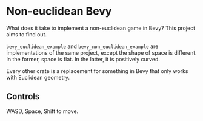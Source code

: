# Non-euclidean Bevy

What does it take to implement a non-euclidean game in Bevy? This project aims to find out.

`bevy_euclidean_example` and `bevy_non_euclidean_example` are implementations of the same project, except the shape of space is different. In the former, space is flat. In the latter, it is positively curved.

Every other crate is a replacement for something in Bevy that only works with Euclidean geometry.

## Controls

WASD, Space, Shift to move.
